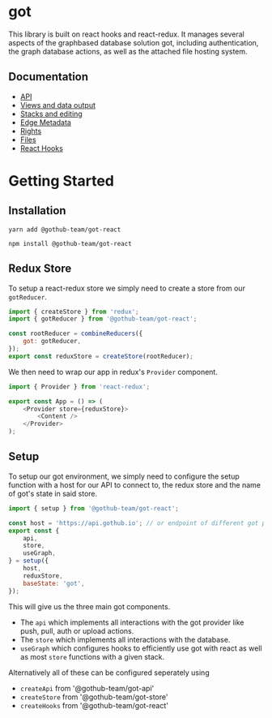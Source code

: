 # got

This library is built on react hooks and react-redux. It manages several aspects of the graphbased database solution got, including authentication, the graph database actions, as well as the attached file hosting system.

## Documentation
- [API](https://api.gothub.io/api)
- [Views and data output](./docs/guide-view.md)
- [Stacks and editing](./docs/guide-stack.md)
- [Edge Metadata](./docs/guide-metadata.md)
- [Rights](./docs/guide-rights.md)
- [Files](./docs/guide-files.md)
- [React Hooks](./docs/guide-hooks.md)

# Getting Started

## Installation
```
yarn add @gothub-team/got-react
```

```
npm install @gothub-team/got-react
```

## Redux Store
To setup a react-redux store we simply need to create a store from our ``gotReducer``. 

```js 
import { createStore } from 'redux';
import { gotReducer } from '@gothub-team/got-react';

const rootReducer = combineReducers({
    got: gotReducer,
});
export const reduxStore = createStore(rootReducer);
```

We then need to wrap our app in redux's ``Provider`` component.
```js
import { Provider } from 'react-redux';

export const App = () => (
    <Provider store={reduxStore}>
        <Content />
    </Provider>
);
```

## Setup
To setup our got environment, we simply need to configure the setup function with a host for our API to connect to, the redux store and the name of got's state in said store.

```js
import { setup } from '@gothub-team/got-react';

const host = 'https://api.gothub.io'; // or endpoint of different got provider
export const {
    api,
    store,
    useGraph,
} = setup({
    host,
    reduxStore,
    baseState: 'got',
});
```

This will give us the three main got components.

- The `api` which implements all interactions with the got provider like push, pull, auth or upload actions.
- The `store` which implements all interactions with the database.
- `useGraph` which configures hooks to efficiently use got with react as well as most `store` functions with a given stack.

Alternatively all of these can be configured seperately using
- `createApi` from '@gothub-team/got-api'
- `createStore` from '@gothub-team/got-store'
- `createHooks` from '@gothub-team/got-react'